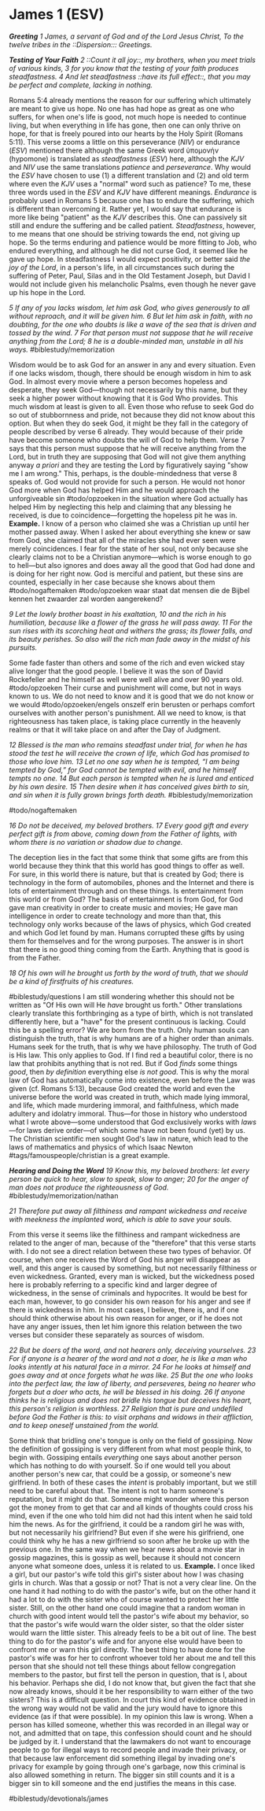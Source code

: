 # James 1 (ESV) 
***Greeting***
*1 James, a servant of God and of the Lord Jesus Christ,*
*To the twelve tribes in the ::Dispersion:::*
*Greetings.*

***Testing of Your Faith***
*2 ::Count it all joy::, my brothers, when you meet trials of various kinds, 3 for you know that the testing of your faith produces steadfastness. 4 And let steadfastness ::have its full effect::, that you may be perfect and complete, lacking in nothing.*

Romans 5:4 already mentions the reason for our suffering which ultimately are meant to give us hope. No one has had hope as great as one who suffers, for when one's life is good, not much hope is needed to continue living, but when everything in life has gone, then one can only thrive on hope, for that is freely poured into our hearts by the Holy Spirit (Romans 5:11). 
This verse zooms a little on this perseverance (*NIV*) or endurance (*ESV*) mentioned there although the same Greek word ὑπομονήν (hypomone) is translated as *steadfastness* (*ESV*) here, although the *KJV* and *NIV* use the same translations *patience* and *perseverance*.
Why would the *ESV* have chosen to use (1) a different translation and (2) and old term where even the *KJV* uses a "normal" word such as patience? 
To me, these three words used in the *ESV* and *KJV* have different meanings. *Endurance* is probably used in Romans 5 because one has to endure the suffering, which is different than overcoming it. Rather yet, I would say that endurance is more like being "patient" as the *KJV* describes this. One can passively sit still and endure the suffering and be called patient. *Steadfastness*, however, to me means that one should be striving towards the end, not giving up hope. So the terms enduring and patience would be more fitting to Job, who endured everything, and although he did not curse God, it seemed like he gave up hope. 
In steadfastness I would expect positivity, or better said *the joy of the Lord*, in a person's life, in all circumstances such during the suffering of Peter, Paul, Silas and in the Old Testament Joseph, but David I would not include given his melancholic Psalms, even though he never gave up his hope in the Lord.  

*5 If any of you lacks wisdom, let him ask God, who gives generously to all without reproach, and it will be given him. 6 But let him ask in faith, with no doubting, for the one who doubts is like a wave of the sea that is driven and tossed by the wind. 7 For that person must not suppose that he will receive anything from the Lord; 8 he is a double-minded man, unstable in all his ways.* #biblestudy/memorization

Wisdom would be to ask God for an answer in any and every situation. Even if one lacks wisdom, though, there should be enough wisdom in him to ask God. In almost every movie where a person becomes hopeless and desperate, they seek God—though not necessarily by this name, but they seek a higher power without knowing that it is God Who provides. This much wisdom at least is given to all. 
Even those who refuse to seek God do so out of stubbornness and pride, not because they did not know about this option. But when they do seek God, it might be they fall in the category of people described by verse 6 already. They would because of their pride have become someone who doubts the will of God to help them. Verse 7 says that this person must suppose that he will receive anything from the Lord, but in truth they are supposing that God will not give them anything anyway *a priori* and they are testing the Lord by figuratively saying "show me I am wrong." This, perhaps, is the double-mindedness that verse 8 speaks of. God would not provide for such a person. He would not honor God more when God has helped Him and he would approach the unforgiveable sin #todo/opzoeken in the situation where God actually has helped Him by neglecting this help and claiming that any blessing he received, is due to coincidence—forgetting the hopeless pit he was in. 
**Example.** I know of a person who claimed she was a Christian up until her mother passed away. When I asked her about everything she knew or saw from God, she claimed that all of the miracles she had ever seen were merely coincidences. I fear for the state of her soul, not only because she clearly claims not to be a Christian anymore—which is worse enough to go to hell—but also ignores and does away all the good that God had done and is doing for her right now. God is merciful and patient, but these sins are counted, especially in her case because she knows about them #todo/nogaftemaken #todo/opzoeken waar staat dat mensen die de Bijbel kennen het zwaarder zal worden aangerekend? 

*9 Let the lowly brother boast in his exaltation, 10 and the rich in his humiliation, because like a flower of the grass he will pass away. 11 For the sun rises with its scorching heat and withers the grass; its flower falls, and its beauty perishes. So also will the rich man fade away in the midst of his pursuits.*

Some fade faster than others and some of the rich and even wicked stay alive longer that the good people. I believe it was the son of David Rockefeller and he himself as well were well alive and over 90 years old. #todo/opzoeken Their curse and punishment will come, but not in ways known to us. We do not need to know and it is good that we do not know or we would #todo/opzoeken/engels onszelf erin berusten or perhaps comfort ourselves with another person's punishment. All we need to know, is that righteousness has taken place, is taking place currently in the heavenly realms or that it will take place on and after the Day of Judgment. 

*12 Blessed is the man who remains steadfast under trial, for when he has stood the test he will receive the crown of life, which God has promised to those who love him. 13 Let no one say when he is tempted, “I am being tempted by God,” for God cannot be tempted with evil, and he himself tempts no one. 14 But each person is tempted when he is lured and enticed by his own desire. 15 Then desire when it has conceived gives birth to sin, and sin when it is fully grown brings forth death.* #biblestudy/memorization

#todo/nogaftemaken 

*16 Do not be deceived, my beloved brothers. 17 Every good gift and every perfect gift is from above, coming down from the Father of lights, with whom there is no variation or shadow due to change.*

The deception lies in the fact that some think that some gifts are from this world because they think that this world has good things to offer as well. For sure, in this world there is nature, but that is created by God; there is technology in the form of automobiles, phones and the Internet and there is lots of entertainment through and on these things. Is entertainment from this world or from God? The basis of entertainment is from God, for God gave man creativity in order to create music and movies; He gave man intelligence in order to create technology and more than that, this technology only works because of the laws of physics, which God created and which God let found by man. Humans corrupted these gifts by using them for themselves and for the wrong purposes. 
The answer is in short that there is no good thing coming from the Earth. Anything that is good is from the Father.

*18 Of his own will he brought us forth by the word of truth, that we should be a kind of firstfruits of his creatures.*

#biblestudy/questions I am still wondering whether this should not be written as "Of His own will He *have* brought us forth." Other translations clearly translate this forthbringing as a type of birth, which is not translated differently here, but a "have" for the present continuous is lacking. Could this be a spelling error? 
We are born from the truth. Only human souls can distinguish the truth, that is why humans are of a higher order than animals. Humans seek for the truth, that is why we have philosophy. 
The truth of God is His law. This only applies to God. If I find red a beautiful color, there is no law that prohibits anything that is not red. But if God *finds* some things *good*, then *by definition* everything else *is not good*. This is why the moral law of God has automatically come into existence, even before the Law was given (cf. Romans 5:13), because God created the world and even the universe before the world was created in truth, which made lying immoral, and life, which made murdering immoral, and faithfulness, which made adultery and idolatry immoral.
Thus—for those in history who understood what I wrote above—some understood that God exclusively works with *laws*—for laws derive order—of which some have not been found (yet) by us. The Christian scientific men sought God's law in nature, which lead to the laws of mathematics and physics of which Isaac Newton #tags/famouspeople/christian is a great example. 

***Hearing and Doing the Word***
*19 Know this, my beloved brothers: let every person be quick to hear, slow to speak, slow to anger; 20 for the anger of man does not produce the righteousness of God.* #biblestudy/memorization/nathan 

*21 Therefore put away all filthiness and rampant wickedness and receive with meekness the implanted word, which is able to save your souls.*

From this verse it seems like the filthiness and rampant wickedness are related to the anger of man, because of the "therefore" that this verse starts with. I do not see a direct relation between these two types of behavior. Of course, when one receives the Word of God his anger will disappear as well, and this anger is caused by something, but not necessarily filthiness or even wickedness. Granted, every man is wicked, but the wickedness posed here is probably referring to a specific kind and larger degree of wickedness, in the sense of criminals and hypocrites. 
It would be best for each man, however, to go consider his own reason for his anger and see if there is wickedness in him. In most cases, I believe, there is, and if one should think otherwise about his own reason for anger, or if he does not have any anger issues, then let him ignore this relation between the two verses but consider these separately as sources of wisdom. 

*22 But be doers of the word, and not hearers only, deceiving yourselves. 23 For if anyone is a hearer of the word and not a doer, he is like a man who looks intently at his natural face in a mirror. 24 For he looks at himself and goes away and at once forgets what he was like. 25 But the one who looks into the perfect law, the law of liberty, and perseveres, being no hearer who forgets but a doer who acts, he will be blessed in his doing.*
*26 If anyone thinks he is religious and does not bridle his tongue but deceives his heart, this person's religion is worthless. 27 Religion that is pure and undefiled before God the Father is this: to visit orphans and widows in their affliction, and to keep oneself unstained from the world.*

Some think that bridling one's tongue is only on the field of gossiping. Now the definition of gossiping is very different from what most people think, to begin with. Gossiping entails *everything* one says about another person which has nothing to do with yourself. So if one would tell you about another person's new car, that could be a gossip, or someone's new girlfriend. In both of these cases the *intent* is probably important, but we still need to be careful about that. The intent is not to harm someone's reputation, but it might do that. Someone might wonder where this person got the money from to get that car and all kinds of thoughts could cross his mind, even if the one who told him did not had this intent when he said told him the news. As for the girlfriend, it could be a random girl he was with, but not necessarily his girlfriend? But even if she were his girlfriend, one could think why he has a new girlfriend so soon after he broke up with the previous one.
In the same way when we hear news about a movie star in gossip magazines, this is gossip as well, because it should not concern anyone what someone does, unless it is related to us. 
**Example.** I once liked a girl, but our pastor's wife told this girl's sister about how I was chasing girls in church. Was that a gossip or not? That is not a very clear line. On the one hand it had nothing to do with the pastor's wife, but on the other hand it had a lot to do with the sister who of course wanted to protect her little sister. Still, on the other hand one could imagine that a random woman in church with good intent would tell the pastor's wife about my behavior, so that the pastor's wife would warn the older sister, so that the older sister would warn the little sister. This already feels to be a bit out of line. 
The best thing to do for the pastor's wife and for anyone else would have been to confront me or warn this girl directly. The best thing to have done for the pastor's wife was for her to confront whoever told her about me and tell this person that she should not tell these things about fellow congregation members to the pastor, but first tell the person in question, that is I, about his behavior. Perhaps she did, I do not know that, but given the fact that she now already knows, should it be her responsibility to warn either of the two sisters? This is a difficult question. In court this kind of evidence obtained in the wrong way would not be valid and the jury would have to ignore this evidence (as if that were possible). In my opinion this law is wrong. When a person has killed someone, whether this was recorded in an illegal way or not, and admitted that on tape, this confession should count and he should be judged by it. I understand that the lawmakers do not want to encourage people to go for illegal ways to record people and invade their privacy, or that because law enforcement did something illegal by invading one's privacy for example by going through one's garbage, now this criminal is also allowed something in return. The bigger sin still counts and it is a bigger sin to kill someone and the end justifies the means in this case. 

#biblestudy/devotionals/james